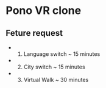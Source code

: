 # Pono VR clone

## Feture request

 - 1. Language switch ~ 15 minutes
 - 2. City switch ~ 15 minutes
 - 3. Virtual Walk ~ 30 minutes

